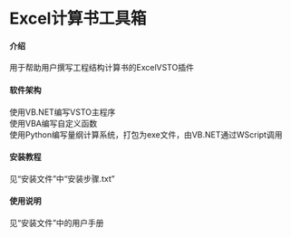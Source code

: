 # Excel计算书工具箱

#### 介绍
用于帮助用户撰写工程结构计算书的ExcelVSTO插件

#### 软件架构
使用VB.NET编写VSTO主程序  
使用VBA编写自定义函数  
使用Python编写量纲计算系统，打包为exe文件，由VB.NET通过WScript调用  


#### 安装教程

见“安装文件”中“安装步骤.txt”

#### 使用说明

见“安装文件”中的用户手册


